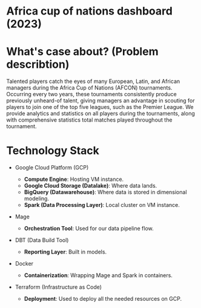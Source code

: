 # Africa cup of nations dashboard (2023)

# What's case about? (Problem describtion)

Talented players catch the eyes of many European, Latin, and African managers    during the Africa Cup of Nations (AFCON) tournaments. Occurring every two years, these tournaments consistently produce previously unheard-of talent, giving managers an advantage in scouting for players to join one of the top five leagues, such as the Premier League. We provide analytics and statistics on all players during the tournaments, along with comprehensive statistics total matches played throughout the tournament.


# Technology Stack

- Google Cloud Platform (GCP)
    - **Compute Engine**: Hosting VM instance.
    - **Google Cloud Storage (Datalake)**: Where data lands.
    - **BigQuery (Datawarehouse)**: Where data is stored in dimensional modeling.
    - **Spark (Data Processing Layer)**: Local cluster on VM instance.

- Mage
    - **Orchestration Tool**: Used for our data pipeline flow.

- DBT (Data Build Tool)
    - **Reporting Layer**: Built in models.

- Docker
    - **Containerization**: Wrapping Mage and Spark in containers.

- Terraform (Infrastructure as Code)
    - **Deployment**: Used to deploy all the needed resources on GCP.

